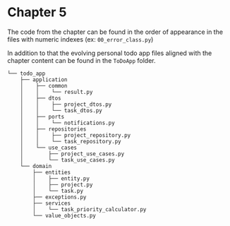 # Chapter 5

The code from the chapter can be found in the order of appearance in the files with numeric indexes (ex:
`00_error_class.py`)

In addition to that the evolving personal todo app files aligned with the chapter content can be found in the `ToDoApp`
folder.

```text
└── todo_app
    ├── application
    │    ├── common
    │    │    └── result.py
    │    ├── dtos
    │    │    ├── project_dtos.py
    │    │    └── task_dtos.py
    │    ├── ports
    │    │    └── notifications.py
    │    ├── repositories
    │    │    ├── project_repository.py
    │    │    └── task_repository.py
    │    └── use_cases
    │        ├── project_use_cases.py
    │        └── task_use_cases.py
    └── domain
        ├── entities
        │    ├── entity.py
        │    ├── project.py
        │    └── task.py
        ├── exceptions.py
        ├── services
        │    └── task_priority_calculator.py
        └── value_objects.py
```